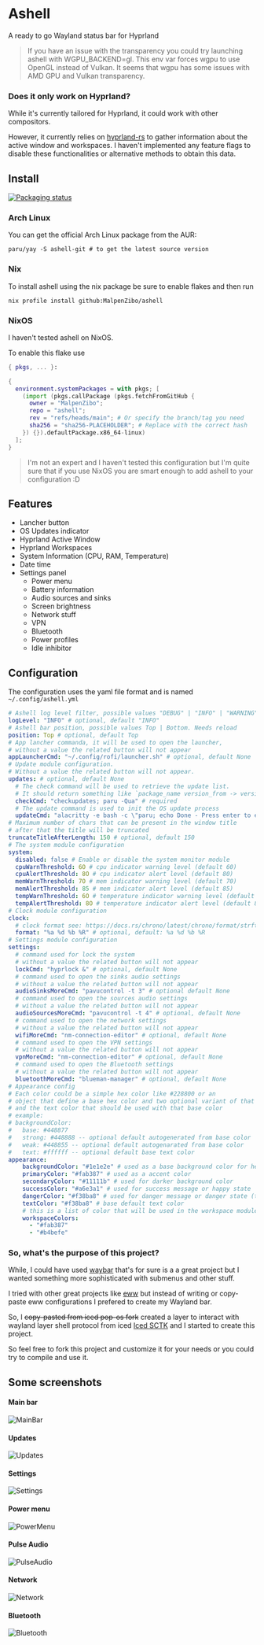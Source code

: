 # Ashell

A ready to go Wayland status bar for Hyprland

> If you have an issue with the transparency you could try launching ashell with WGPU_BACKEND=gl. This env var forces wgpu to use OpenGL instead of Vulkan. It seems that wgpu has some issues with AMD GPU and Vulkan transparency.

### Does it only work on Hyprland?
While it's currently tailored for Hyprland, it could work with other compositors. 

However, it currently relies on [hyprland-rs](https://github.com/hyprland-community/hyprland-rs) 
to gather information about the active window and workspaces. I haven't implemented any 
feature flags to disable these functionalities or alternative methods to obtain this data.

## Install

[![Packaging status](https://repology.org/badge/vertical-allrepos/ashell.svg)](https://repology.org/project/ashell/versions)

### Arch Linux

You can get the official Arch Linux package from the AUR:

```
paru/yay -S ashell-git # to get the latest source version
```

### Nix

To install ashell using the nix package be sure to enable flakes and then run

```
nix profile install github:MalpenZibo/ashell
```

### NixOS

I haven't tested ashell on NixOS.

To enable this flake use
```nix
{ pkgs, ... }:

{
  environment.systemPackages = with pkgs; [
    (import (pkgs.callPackage (pkgs.fetchFromGitHub {
      owner = "MalpenZibo";
      repo = "ashell";
      rev = "refs/heads/main"; # Or specify the branch/tag you need
      sha256 = "sha256-PLACEHOLDER"; # Replace with the correct hash
    }) {}).defaultPackage.x86_64-linux)
  ];
}
```

> I'm not an expert and I haven't tested this configuration
but I'm quite sure that if you use NixOS you are smart enough to add ashell to your configuration :D


## Features

- Lancher button
- OS Updates indicator
- Hyprland Active Window
- Hyprland Workspaces
- System Information (CPU, RAM, Temperature)
- Date time
- Settings panel
    - Power menu
    - Battery information
    - Audio sources and sinks
    - Screen brightness
    - Network stuff
    - VPN
    - Bluetooth
    - Power profiles
    - Idle inhibitor

## Configuration
The configuration uses the yaml file format and is named `~/.config/ashell.yml`

``` yaml
# Ashell log level filter, possible values "DEBUG" | "INFO" | "WARNING" | "ERROR". Needs reload
logLevel: "INFO" # optional, default "INFO"
# Ashell bar position, possible values Top | Bottom. Needs reload
position: Top # optional, default Top
# App lancher commanda, it will be used to open the launcher,
# without a value the related button will not appear
appLauncherCmd: "~/.config/rofi/launcher.sh" # optional, default None 
# Update module configuration. 
# Without a value the related button will not appear.
updates: # optional, default None 
  # The check command will be used to retrieve the update list.
  # It should return something like `package_name version_from -> version_to\n`
  checkCmd: "checkupdates; paru -Qua" # required
  # The update command is used to init the OS update process
  updateCmd: "alacritty -e bash -c \"paru; echo Done - Press enter to exit; read\" &" # required
# Maximum number of chars that can be present in the window title
# after that the title will be truncated 
truncateTitleAfterLength: 150 # optional, default 150
# The system module configuration
system: 
  disabled: false # Enable or disable the system monitor module
  cpuWarnThreshold: 6O # cpu indicator warning level (default 60)
  cpuAlertThreshold: 8O # cpu indicator alert level (default 80)
  memWarnThreshold: 7O # mem indicator warning level (default 70)
  memAlertThreshold: 85 # mem indicator alert level (default 85)
  tempWarnThreshold: 6O # temperature indicator warning level (default 60)
  tempAlertThreshold: 8O # temperature indicator alert level (default 80)
# Clock module configuration
clock:
  # clock format see: https://docs.rs/chrono/latest/chrono/format/strftime/index.html 
  format: "%a %d %b %R" # optional, default: %a %d %b %R
# Settings module configuration
settings:
  # command used for lock the system
  # without a value the related button will not appear 
  lockCmd: "hyprlock &" # optional, default None 
  # command used to open the sinks audio settings 
  # without a value the related button will not appear 
  audioSinksMoreCmd: "pavucontrol -t 3" # optional default None 
  # command used to open the sources audio settings
  # without a value the related button will not appear 
  audioSourcesMoreCmd: "pavucontrol -t 4" # optional, default None 
  # command used to open the network settings 
  # without a value the related button will not appear 
  wifiMoreCmd: "nm-connection-editor" # optional, default None
  # command used to open the VPN settings 
  # without a value the related button will not appear 
  vpnMoreCmd: "nm-connection-editor" # optional, default None 
  # command used to open the Bluetooth settings  
  # without a value the related button will not appear 
  bluetoothMoreCmd: "blueman-manager" # optional, default None 
# Appearance config 
# Each color could be a simple hex color like #228800 or an 
# object that define a base hex color and two optional variant of that color (a strong one and a weak one)
# and the text color that should be used with that base color
# example:
# backgroundColor:
#   base: #448877
#   strong: #448888 -- optional default autogenerated from base color
#   weak: #448855 -- optional default autogenarated from base color
#   text: #ffffff -- optional default base text color
appearance:
    backgroundColor: "#1e1e2e" # used as a base background color for header module button
    primaryColor: "#fab387" # used as a accent color
    secondaryColor: "#11111b" # used for darker background color 
    successColor: "#a6e3a1" # used for success message or happy state
    dangerColor: "#f38ba8" # used for danger message or danger state (the weak version is used for the warning state
    textColor: "#f38ba8" # base default text color
    # this is a list of color that will be used in the workspace module (one color for each monitor)
    workspaceColors: 
      - "#fab387" 
      - "#b4befe"
```

### So, what's the purpose of this project?
While, I could have used [waybar](https://github.com/Alexays/Waybar) that's for sure is a 
a great project but I wanted something more sophisticated 
with submenus and other stuff.

I tried with other great projects like [eww](https://github.com/elkowar/eww) but
instead of writing or copy-paste eww configurations I prefered to create 
my Wayland bar.

So, I <del>copy-pasted from iced pop-os fork</del> created a layer to interact 
with wayland layer shell protocol from iced [Iced SCTK](https://github.com/MalpenZibo/iced_sctk) 
and I started to create this project.

So feel free to fork this project and customize it for your needs 
or you could try to compile and use it.

## Some screenshots

#### Main bar
![MainBar](https://raw.githubusercontent.com/MalpenZibo/ashell/main/screenshots/ashell.png)

#### Updates
![Updates](https://raw.githubusercontent.com/MalpenZibo/ashell/main/screenshots/updates-panel.png)

#### Settings
![Settings](https://raw.githubusercontent.com/MalpenZibo/ashell/main/screenshots/settings-panel.png)

#### Power menu
![PowerMenu](https://raw.githubusercontent.com/MalpenZibo/ashell/main/screenshots/power-menu.png)

#### Pulse Audio
![PulseAudio](https://raw.githubusercontent.com/MalpenZibo/ashell/main/screenshots/sinks-selection.png)

#### Network
![Network](https://raw.githubusercontent.com/MalpenZibo/ashell/main/screenshots/network-menu.png)

#### Bluetooth
![Bluetooth](https://raw.githubusercontent.com/MalpenZibo/ashell/main/screenshots/bluetooth-menu.png)


